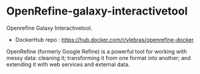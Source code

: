 # OpenRefine-galaxy-interactivetool
Openrefine Galaxy Interactivetool.


- DockerHub repo : https://hub.docker.com/r/ylebras/openrefine-docker


OpenRefine (formerly Google Refine) is a powerful tool for working with messy data: cleaning it; transforming it from one format into another; and extending it with web services and external data.
